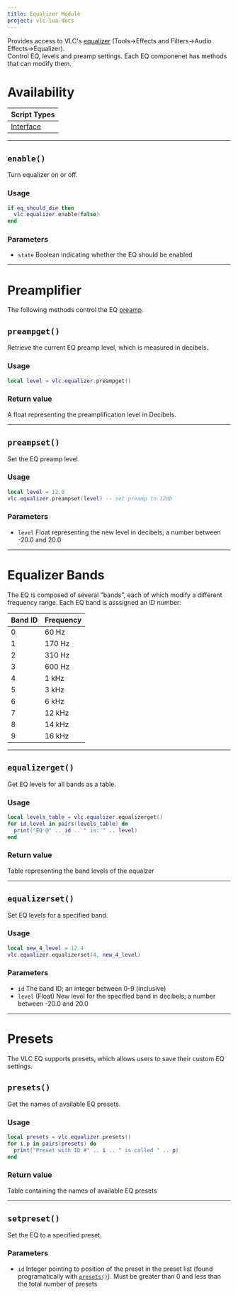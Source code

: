 ```yaml
---
title: Equalizer Module
project: vlc-lua-docs
---
```

Provides access to VLC's [equalizer](https://en.wikipedia.org/wiki/Equalization_(audio)) (Tools->Effects and Filters->Audio Effects->Equalizer).  
Control EQ, levels and preamp settings. Each EQ componenet has methods that can modify them.

# Availability

| Script Types |
| ------------ |
| [Interface](../../t/intf) |

----
## `enable()`
Turn equalizer on or off.

### Usage
```lua
if eq_should_die then
  vlc.equalizer.enable(false)
end
```

### Parameters
- `state` Boolean indicating whether the EQ should be enabled

----
# Preamplifier
The following methods control the EQ [preamp](https://en.wikipedia.org/wiki/Preamplifier).


## `preampget()`
Retrieve the current EQ preamp level, which is measured in decibels.

### Usage
```lua
local level = vlc.equalizer.preampget()
```

### Return value
A float representing the preamplification level in Decibels.

----
## `preampset()`
Set the EQ preamp level.

### Usage
```lua
local level = 12.0
vlc.equalizer.preampset(level) -- set preamp to 12db
```

### Parameters
- `level` Float representing the new level in decibels; a number between -20.0 and 20.0

----
# Equalizer Bands
The EQ is composed of several "bands", each of which modify a different frequency range. Each EQ band is asssigned an ID number:

| Band ID | Frequency |
| ------- | --------- |
| 0 | 60 Hz |
| 1 | 170 Hz |
| 2 | 310 Hz |
| 3 | 600 Hz |
| 4 | 1 kHz |
| 5 | 3 kHz |
| 6 | 6 kHz |
| 7 | 12 kHz |
| 8 | 14 kHz |
| 9 | 16 kHz |

----
## `equalizerget()`
Get EQ levels for all bands as a table. 

### Usage
```lua
local levels_table = vlc.equalizer.equalizerget()
for id,level in pairs(levels_table) do
  print("EQ @" .. id .. " is: " .. level)
end
```

### Return value
Table representing the band levels of the equalzer

----
## `equalizerset()`
Set EQ levels for a specified band.

### Usage
```lua
local new_4_level = 12.4
vlc.equalizer.equalizerset(4, new_4_level)
```

### Parameters
- `id` The band ID; an integer between 0-9 (inclusive)
- `level` (Float) New level for the specified band in decibels; a number between -20.0 and 20.0

----
# Presets
The VLC EQ supports presets, which allows users to save their custom EQ settings.


## `presets()`
Get the names of available EQ presets.

### Usage
```lua
local presets = vlc.equalizer.presets()
for i,p in pairs(presets) do
  print("Preset with ID #" .. i .. " is called " .. p)
end
```

### Return value
Table containing the names of available EQ presets

----
## `setpreset()`
Set the EQ to a specified preset.

### Parameters
- `id` Integer pointing to position of the preset in the preset list (found programatically with [`presets()`](#presets-1)). Must be greater than 0 and less than the total number of presets
